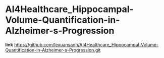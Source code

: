 # AI4Healthcare_Hippocampal-Volume-Quantification-in-Alzheimer-s-Progression


**link**
https://github.com/lexuansanh/AI4Healthcare_Hippocampal-Volume-Quantification-in-Alzheimer-s-Progression.git